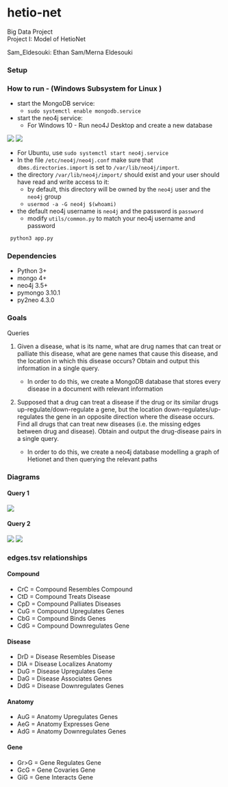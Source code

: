 # hetio-net
Big Data Project  
Project I: Model of HetioNet

Sam_Eldesouki: Ethan Sam/Merna Eldesouki

### Setup

### How to run - (Windows Subsystem for Linux )

- start the MongoDB service:
    - `sudo systemctl enable mongodb.service`
- start the neo4j service:
  - For Windows 10 
        - Run neo4J Desktop and create a new database 

![](https://media.discordapp.net/attachments/688449265227268174/692893417289678908/unknown.png)
![](https://media.discordapp.net/attachments/688449265227268174/692895470854471730/unknown.png)

  - For Ubuntu, use `sudo systemctl start neo4j.service`
- In the file `/etc/neo4j/neo4j.conf` make sure that `dbms.directories.import` is set to `/var/lib/neo4j/import`.
- the directory `/var/lib/neo4j/import/` should exist and your user should have read and write access to it:
    - by default, this directory will be owned by the `neo4j` user and the `neo4j` group
    - `usermod -a -G neo4j $(whoami)`
- the default neo4j username is `neo4j` and the password is `password`
    - modify `utils/common.py` to match your neo4j username and password


```bash terminal 
 python3 app.py 
```

### Dependencies

- Python 3+
- mongo 4+
- neo4j 3.5+
- pymongo 3.10.1
- py2neo 4.3.0

### Goals

Queries

1. Given a disease, what is its name, what are drug names
that can treat or palliate this disease, what are gene
names that cause this disease, and the location in which this disease
occurs? Obtain and output this information in a single
query.
    - In order to do this, we  create a MongoDB database that stores 
    every disease in a document with relevant information

1. Supposed that a drug can treat a disease if the drug or
its similar drugs up-regulate/down-regulate a gene, but
the location down-regulates/up-regulates the gene in
an opposite direction where the disease occurs. Find all
drugs that can treat new diseases (i.e. the missing
edges between drug and disease). Obtain and output
the drug-disease pairs in a single query.

    - In order to do this, we create a neo4j database 
    modelling a graph of Hetionet and then querying the relevant paths

### Diagrams

#### Query 1
![](https://media.discordapp.net/attachments/356260638294540289/642094055508934656/unknown.png?width=361&height=245https://media.discordapp.net/attachments/356260638294540289/642094055508934656/unknown.png?width=361&height=245)
#### Query 2
![](https://media.discordapp.net/attachments/356260638294540289/642095049727016988/unknown.png?width=702&height=443)
![](https://media.discordapp.net/attachments/356260638294540289/642093988056137785/unknown.png?width=581&height=360)
### edges.tsv relationships

#### Compound
- CrC = Compound Resembles Compound
- CtD = Compound Treats Disease
- CpD = Compound Palliates Diseases
- CuG = Compound Upregulates Genes
- CbG = Compound Binds Genes
- CdG = Compound Downregulates Gene

#### Disease
- DrD = Disease Resembles Disease
- DlA = Disease Localizes Anatomy
- DuG = Disease Upregulates Gene
- DaG = Disease Associates Genes
- DdG = Disease Downregulates Genes

#### Anatomy
- AuG = Anatomy Upregulates Genes
- AeG = Anatomy Expresses Gene
- AdG = Anatomy Downregulates Genes

#### Gene
- Gr>G = Gene Regulates Gene
- GcG = Gene Covaries Gene
- GiG = Gene Interacts Gene
